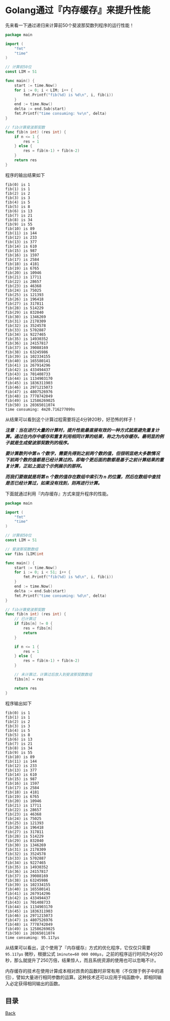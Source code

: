# Golang通过『内存缓存』来提升性能

先来看一下通过递归来计算前50个斐波那契数列程序的运行性能！

```go
package main

import (
	"fmt"
	"time"
)

// 计算前50位
const LIM = 51

func main() {
	start := time.Now()
	for i := 0; i < LIM; i++ {
		fmt.Printf("fib(%d) is %d\n", i, fib(i))
	}
	end := time.Now()
	delta := end.Sub(start)
	fmt.Printf("time consuming: %v\n", delta)
}

// fib计算斐波那契数
func fib(n int) (res int) {
	if n <= 1 {
		res = 1
	} else {
		res = fib(n-1) + fib(n-2)
	}
	return res
}
```

程序的输出结果如下

```shell
fib(0) is 1
fib(1) is 1
fib(2) is 2
fib(3) is 3
fib(4) is 5
fib(5) is 8
fib(6) is 13
fib(7) is 21
fib(8) is 34
fib(9) is 55
fib(10) is 89
fib(11) is 144
fib(12) is 233
fib(13) is 377
fib(14) is 610
fib(15) is 987
fib(16) is 1597
fib(17) is 2584
fib(18) is 4181
fib(19) is 6765
fib(20) is 10946
fib(21) is 17711
fib(22) is 28657
fib(23) is 46368
fib(24) is 75025
fib(25) is 121393
fib(26) is 196418
fib(27) is 317811
fib(28) is 514229
fib(29) is 832040
fib(30) is 1346269
fib(31) is 2178309
fib(32) is 3524578
fib(33) is 5702887
fib(34) is 9227465
fib(35) is 14930352
fib(36) is 24157817
fib(37) is 39088169
fib(38) is 63245986
fib(39) is 102334155
fib(40) is 165580141
fib(41) is 267914296
fib(42) is 433494437
fib(43) is 701408733
fib(44) is 1134903170
fib(45) is 1836311903
fib(46) is 2971215073
fib(47) is 4807526976
fib(48) is 7778742049
fib(49) is 12586269025
fib(50) is 20365011074
time consuming: 4m20.716277099s
```

从结果可以看到这个计算过程需要将近4分钟20秒，好恐怖的样子！

_**注意：当在进行大量的计算时，提升性能最直接有效的一种方式就是避免重复计算。通过在内存中缓存和重复利用相同计算的结果，称之为内存缓存。最明显的例子就是生成斐波那契数列的程序。**_

_**要计算数列中第 n 个数字，需要先得到之前两个数的值，但很明显绝大多数情况下前两个数的值都是已经计算过的。即每个更后面的数都是基于之前计算结果的重复计算，正如上面这个示例展示的那样。**_

_**而我们要做就是将第 n 个数的值存在数组中索引为 n 的位置，然后在数组中查找是否已经计算过，如果没有找到，则再进行计算。**_

下面就通过利用『内存缓存』方式来提升程序的性能。


```go
package main

import (
	"fmt"
	"time"
)

// 计算前50位
const LIM = 51

// 斐波那契数数组
var fibs [LIM]int

func main() {
	start := time.Now()
	for i := 0; i < 51; i++ {
		fmt.Printf("fib(%d) is %d\n", i, fib(i))
	}
	end := time.Now()
	delta := end.Sub(start)
	fmt.Printf("time consuming: %d\n", delta)
}

// fib计算斐波那契数
func fib(n int) (res int) {
	// 已计算过
	if fibs[n] != 0 {
		res = fibs[n]
		return
	}

	if n <= 1 {
		res = 1
	} else {
		res = fib(n-1) + fib(n-2)
	}

	// 未计算过，计算过后放入到斐波那契数数组
	fibs[n] = res

	return res
}
```

程序输出如下

```shell
fib(0) is 1
fib(1) is 1
fib(2) is 2
fib(3) is 3
fib(4) is 5
fib(5) is 8
fib(6) is 13
fib(7) is 21
fib(8) is 34
fib(9) is 55
fib(10) is 89
fib(11) is 144
fib(12) is 233
fib(13) is 377
fib(14) is 610
fib(15) is 987
fib(16) is 1597
fib(17) is 2584
fib(18) is 4181
fib(19) is 6765
fib(20) is 10946
fib(21) is 17711
fib(22) is 28657
fib(23) is 46368
fib(24) is 75025
fib(25) is 121393
fib(26) is 196418
fib(27) is 317811
fib(28) is 514229
fib(29) is 832040
fib(30) is 1346269
fib(31) is 2178309
fib(32) is 3524578
fib(33) is 5702887
fib(34) is 9227465
fib(35) is 14930352
fib(36) is 24157817
fib(37) is 39088169
fib(38) is 63245986
fib(39) is 102334155
fib(40) is 165580141
fib(41) is 267914296
fib(42) is 433494437
fib(43) is 701408733
fib(44) is 1134903170
fib(45) is 1836311903
fib(46) is 2971215073
fib(47) is 4807526976
fib(48) is 7778742049
fib(49) is 12586269025
fib(50) is 20365011074
time consuming: 95.117µs
```

从结果可以看出，这个使用了『内存缓存』方式的优化程序，它仅仅只需要 `95.117µs` 微秒，根据公式 `1minute=60 000 000µs`，之前的程序运行时间为4分20秒，那么就提升了250万倍，结果惊人，而且系统资源的使用也可以忽略不计。

内存缓存的技术在使用计算成本相对昂贵的函数时非常有用（不仅限于例子中的递归），譬如大量进行相同参数的运算。这种技术还可以应用于纯函数中，即相同输入必定获得相同输出的函数。

## 目录
[Back](../GolangNotice.md)